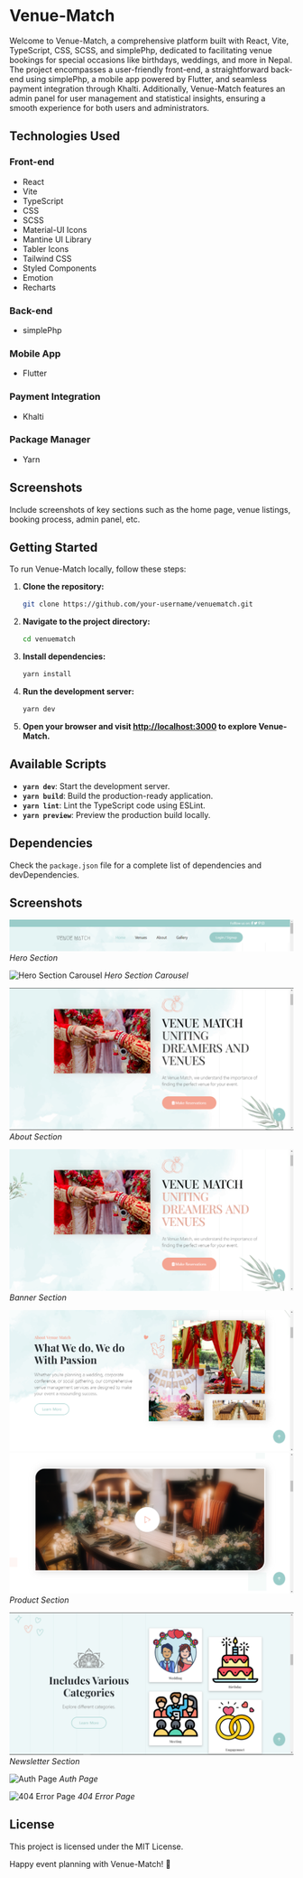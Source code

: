 # Venue-Match

Welcome to Venue-Match, a comprehensive platform built with React, Vite, TypeScript, CSS, SCSS, and simplePhp, dedicated to facilitating venue bookings for special occasions like birthdays, weddings, and more in Nepal. The project encompasses a user-friendly front-end, a straightforward back-end using simplePhp, a mobile app powered by Flutter, and seamless payment integration through Khalti. Additionally, Venue-Match features an admin panel for user management and statistical insights, ensuring a smooth experience for both users and administrators.

## Technologies Used

### Front-end
- React
- Vite
- TypeScript
- CSS
- SCSS
- Material-UI Icons
- Mantine UI Library
- Tabler Icons
- Tailwind CSS
- Styled Components
- Emotion
- Recharts

### Back-end
- simplePhp

### Mobile App
- Flutter

### Payment Integration
- Khalti

### Package Manager
- Yarn

## Screenshots

Include screenshots of key sections such as the home page, venue listings, booking process, admin panel, etc.

## Getting Started

To run Venue-Match locally, follow these steps:

1. **Clone the repository:**
    ```bash
    git clone https://github.com/your-username/venuematch.git
    ```

2. **Navigate to the project directory:**
    ```bash
    cd venuematch
    ```

3. **Install dependencies:**
    ```bash
    yarn install
    ```

4. **Run the development server:**
    ```bash
    yarn dev
    ```

5. **Open your browser and visit [http://localhost:3000](http://localhost:3000) to explore Venue-Match.**

## Available Scripts

- **`yarn dev`**: Start the development server.
- **`yarn build`**: Build the production-ready application.
- **`yarn lint`**: Lint the TypeScript code using ESLint.
- **`yarn preview`**: Preview the production build locally.

## Dependencies

Check the `package.json` file for a complete list of dependencies and devDependencies.

## Screenshots

![Hero Section](src/assets/Images/1.png)
*Hero Section*

![Hero Section Carousel](src/assets/Images/hero-carousel.png)
*Hero Section Carousel*

![About Section](src/assets/Images/2.png)
*About Section*

![Banner Section](src/assets/Images/3.png)
*Banner Section*

![Product Section 1](src/assets/Images/4.png)
![Product Section 2](src/assets/Images/5.png)
*Product Section*

![Newsletter Section](src/assets/Images/6.png)
*Newsletter Section*

![Auth Page](src/assets/Images/auth.png)
*Auth Page*

![404 Error Page](src/assets/Images/404.png)
*404 Error Page*

## License

This project is licensed under the MIT License.

Happy event planning with Venue-Match! 🎉
